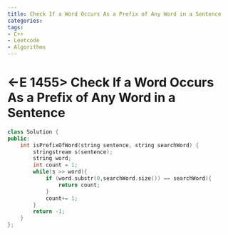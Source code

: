 ```yaml
---
title: Check If a Word Occurs As a Prefix of Any Word in a Sentence
categories:
tags:
- C++
- Leetcode
- Algorithms
---
```


# <-E 1455> Check If a Word Occurs As a Prefix of Any Word in a Sentence

```c++
class Solution {
public:
    int isPrefixOfWord(string sentence, string searchWord) {
        stringstream s(sentence);
        string word;
        int count = 1;
        while(s >> word){
            if (word.substr(0,searchWord.size()) == searchWord){
                return count;
            }
            count+= 1;
        }
        return -1;
    }
};
```

